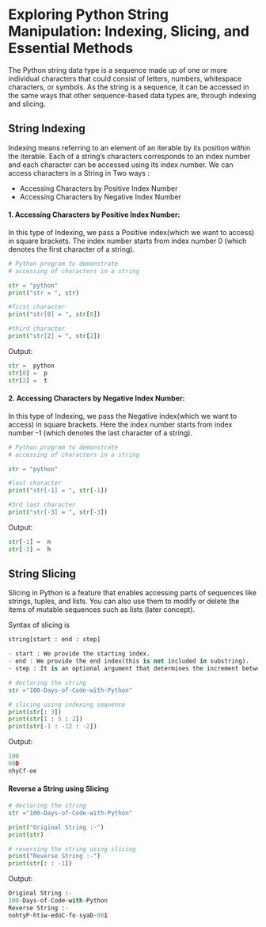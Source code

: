 # Exploring Python String Manipulation: Indexing, Slicing, and Essential Methods

The Python string data type is a sequence made up of one or more individual characters that could consist of letters, numbers, whitespace characters, or symbols. As the string is a sequence, it can be accessed in the same ways that other sequence-based data types are, through indexing and slicing.

## String Indexing 
Indexing means referring to an element of an iterable by its position within the iterable. Each of a string’s characters corresponds to an index number and each character can be accessed using its index number. We can access characters in a String in Two ways :

- Accessing Characters by Positive Index Number
- Accessing Characters by Negative Index Number

#### 1. Accessing Characters by Positive Index Number:
 In this type of Indexing, we pass a Positive index(which we want to access) in square brackets. The index number starts from index number 0 (which denotes the first character of a string).

```python
# Python program to demonstrate
# accessing of characters in a string

str = "python"
print("str = ", str)

#first character
print("str[0] = ", str[0])

#third character
print("str[2] = ", str[2])

```
Output:
```python
str =  python
str[0] =  p
str[2] =  t
```
#### 2. Accessing Characters by Negative Index Number:

In this type of Indexing, we pass the Negative index(which we want to access) in square brackets. Here the index number starts from index number -1 (which denotes the last character of a string).
    
```python
# Python program to demonstrate
# accessing of characters in a string

str = "python"

#last character
print("str[-1] = ", str[-1])

#3rd last character
print("str[-3] = ", str[-3])
```
Output:
```python
str[-1] =  n
str[-3] =  h
```

## String Slicing

Slicing in Python is a feature that enables accessing parts of sequences like strings, tuples, and lists. You can also use them to modify or delete the items of mutable sequences such as lists (later concept).

Syntax of slicing is

```python
string[start : end : step]

- start : We provide the starting index.
- end : We provide the end index(this is not included in substring).
- step : It is an optional argument that determines the increment between each index for slicing.
```

```python
# declaring the string
str ="100-Days-of-Code-with-Python"

# slicing using indexing sequence
print(str[: 3])
print(str[1 : 5 : 2])
print(str[-1 : -12 : -2])
```

Output:
```python
100
00D
nhyCf-oe
```

#### Reverse a String using Slicing

```python
# declaring the string
str ="100-Days-of-Code-with-Python"

print("Original String :-")
print(str)

# reversing the string using slicing
print("Reverse String :-")
print(str[: : -1])
```

Output:
```python
Original String :-
100-Days-of-Code-with-Python
Reverse String :-
nohtyP-htiw-edoC-fo-syaD-001
```